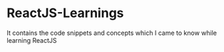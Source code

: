 # ReactJS-Learnings
It contains the code snippets and concepts which I came to know while learning ReactJS
